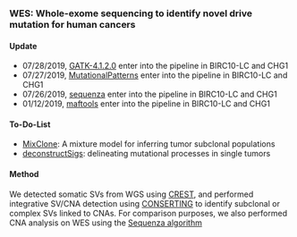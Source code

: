 ### WES: Whole-exome sequencing to identify novel drive mutation for human cancers

#### Update
* 07/28/2019, [GATK-4.1.2.0](https://software.broadinstitute.org/gatk/download/) enter into the pipeline in BIRC10-LC and CHG1
* 07/27/2019, [MutationalPatterns](https://bioconductor.org/packages/release/bioc/html/MutationalPatterns.html) enter into the pipeline in BIRC10-LC and CHG1
* 07/26/2019, [sequenza](https://cran.r-project.org/web/packages/sequenza/index.html) enter into the pipeline in BIRC10-LC and CHG1
* 01/12/2019, [maftools](https://bioconductor.org/packages/release/bioc/html/maftools.html) enter into the pipeline in BIRC10-LC and CHG1



#### To-Do-List
* [MixClone](https://github.com/uci-cbcl/MixClone): A mixture model for inferring tumor subclonal populations
* [deconstructSigs](https://genomebiology.biomedcentral.com/articles/10.1186/s13059-016-0893-4): delineating mutational processes in single tumors



#### Method
We detected somatic SVs from WGS using [CREST](https://www.ncbi.nlm.nih.gov/pubmed/21666668), and performed integrative SV/CNA detection using [CONSERTING](https://www.nature.com/articles/nmeth.3394) to identify subclonal or complex SVs linked to CNAs. For comparison purposes, we also performed CNA analysis on WES using the [Sequenza algorithm](https://www.ncbi.nlm.nih.gov/pubmed/25319062)


